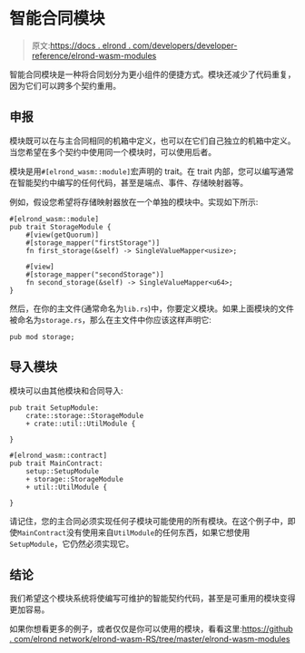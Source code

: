 # 智能合同模块

> 原文:[https://docs . elrond . com/developers/developer-reference/elrond-wasm-modules](https://docs.elrond.com/developers/developer-reference/elrond-wasm-modules)

 智能合同模块是一种将合同划分为更小组件的便捷方式。模块还减少了代码重复，因为它们可以跨多个契约重用。

## 申报

模块既可以在与主合同相同的机箱中定义，也可以在它们自己独立的机箱中定义。当您希望在多个契约中使用同一个模块时，可以使用后者。

模块是用`#[elrond_wasm::module]`宏声明的 trait。在 trait 内部，您可以编写通常在智能契约中编写的任何代码，甚至是端点、事件、存储映射器等。

例如，假设您希望将存储映射器放在一个单独的模块中。实现如下所示:

```
#[elrond_wasm::module]
pub trait StorageModule {
    #[view(getQuorum)]
    #[storage_mapper("firstStorage")]
    fn first_storage(&self) -> SingleValueMapper<usize>;

    #[view]
    #[storage_mapper("secondStorage")]
    fn second_storage(&self) -> SingleValueMapper<u64>;
} 
```

然后，在你的主文件(通常命名为`lib.rs`)中，你要定义模块。如果上面模块的文件被命名为`storage.rs`，那么在主文件中你应该这样声明它:

```
pub mod storage; 
```

## 导入模块

模块可以由其他模块和合同导入:

```
pub trait SetupModule:
    crate::storage::StorageModule
    + crate::util::UtilModule {

} 
```

```
#[elrond_wasm::contract]
pub trait MainContract: 
    setup::SetupModule
    + storage::StorageModule
    + util::UtilModule {

} 
```

请记住，您的主合同必须实现任何子模块可能使用的所有模块。在这个例子中，即使`MainContract`没有使用来自`UtilModule`的任何东西，如果它想使用`SetupModule`，它仍然必须实现它。

## 结论

我们希望这个模块系统将使编写可维护的智能契约代码，甚至是可重用的模块变得更加容易。

如果你想看更多的例子，或者仅仅是你可以使用的模块，看看这里:[https://github . com/elrond network/elrond-wasm-RS/tree/master/elrond-wasm-modules](https://github.com/ElrondNetwork/elrond-wasm-rs/tree/master/elrond-wasm-modules)